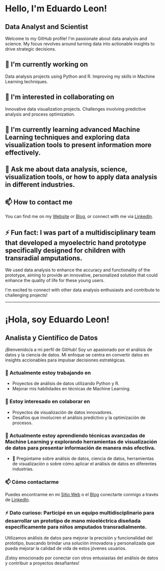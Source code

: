 # Hello, I'm Eduardo Leon!
## Data Analyst and Scientist
Welcome to my GitHub profile! I'm passionate about data analysis and science. My focus revolves around turning data into actionable insights to drive strategic decisions.

## 🔭 I'm currently working on
Data analysis projects using Python and R.
Improving my skills in Machine Learning techniques.

## 👯 I'm interested in collaborating on
Innovative data visualization projects.
Challenges involving predictive analysis and process optimization.

## 🌱 I'm currently learning advanced Machine Learning techniques and exploring data visualization tools to present information more effectively.

## 💬 Ask me about data analysis, science, visualization tools, or how to apply data analysis in different industries.

## 📫 How to contact me
You can find me on my [Website](https://www.nexatech.org) or [Blog](https://cienciatecnologiayfuturo.blogspot.com/p/acerca-de.html), or connect with me via [LinkedIn](https://www.linkedin.com/in/mbaeduleon/).

## ⚡ Fun fact: I was part of a multidisciplinary team that developed a myoelectric hand prototype specifically designed for children with transradial amputations.
We used data analysis to enhance the accuracy and functionality of the prototype, aiming to provide an innovative, personalized solution that could enhance the quality of life for these young users.

I'm excited to connect with other data analysis enthusiasts and contribute to challenging projects!


________________________________________________________________________________________________________________________________________________________



# ¡Hola, soy Eduardo Leon!

## Analista y Científico de Datos

¡Bienvenido/a a mi perfil de GitHub! Soy un apasionado por el análisis de datos y la ciencia de datos. Mi enfoque se centra en convertir datos en insights accionables para impulsar decisiones estratégicas.

### 🔭 Actualmente estoy trabajando en
- Proyectos de análisis de datos utilizando Python y R.
- Mejorar mis habilidades en técnicas de Machine Learning.

### 👯 Estoy interesado en colaborar en
- Proyectos de visualización de datos innovadores.
- Desafíos que involucren el análisis predictivo y la optimización de procesos.

### 🌱 Actualmente estoy aprendiendo técnicas avanzadas de Machine Learning y explorando herramientas de visualización de datos para presentar información de manera más efectiva.
- 💬 Pregúntame sobre análisis de datos, ciencia de datos, herramientas de visualización o sobre cómo aplicar el análisis de datos en diferentes industrias.


### 📫 Cómo contactarme
Puedes encontrarme en mi [Sitio Web](https://www.nexatech.org) o el [Blog](https://cienciatecnologiayfuturo.blogspot.com/p/acerca-de.html)
conectarte conmigo a través de [LinkedIn](https://www.linkedin.com/in/mbaeduleon/).

### ⚡ Dato curioso: Participé en un equipo multidisciplinario para desarrollar un prototipo de mano mioeléctrica diseñada específicamente para niños amputados transradialmente. 
Utilizamos análisis de datos para mejorar la precisión y funcionalidad del prototipo, buscando brindar una solución innovadora y personalizada que pueda mejorar la calidad de vida de estos jóvenes usuarios.


¡Estoy emocionado por conectar con otros entusiastas del análisis de datos y contribuir a proyectos desafiantes!

